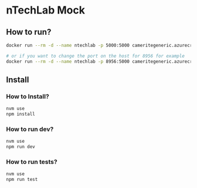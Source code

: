 # nTechLab Mock

## How to run?

```bash
docker run --rm -d --name ntechlab -p 5000:5000 cameritegeneric.azurecr.io/ntechlab-mock

# or if you want to change the port on the host for 8956 for example
docker run --rm -d --name ntechlab -p 8956:5000 cameritegeneric.azurecr.io/ntechlab-mock
```

## Install

### How to Install?

```bash
nvm use
npm install
```

### How to run dev?

```bash
nvm use
npm run dev
```

### How to run tests?

```bash
nvm use
npm run test
```
